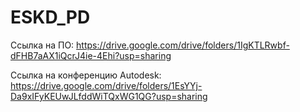 # ESKD_PD
Ссылка на ПО: 
https://drive.google.com/drive/folders/1IgKTLRwbf-dFHB7aAX1iQcrJ4ie-4Ehi?usp=sharing

Ссылка на конференцию Autodesk: 
https://drive.google.com/drive/folders/1EsYYj-Da9xIFyKEUwJLfddWiTQxWG1QG?usp=sharing
